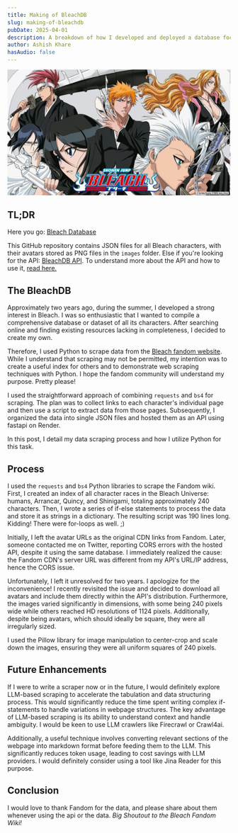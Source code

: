 ```yaml
---
title: Making of BleachDB
slug: making-of-bleachdb
pubDate: 2025-04-01
description: A breakdown of how I developed and deployed a database focused on the anime Bleach, from data scraping to hosting.
author: Ashish Khare
hasAudio: false
---
```


![banner](./assets/making-of-bleachdb/banner.webp)

## TL;DR

Here you go: [Bleach Database](https://github.com/ashishk1331/bleach-database)

This GitHub repository contains JSON files for all Bleach characters, with their avatars stored as PNG files in the `images` folder. Else if you're looking for the API: [BleachDB API](https://bleach-api-8v2r.onrender.com/). To understand more about the API and how to use it, [read here.](https://github.com/ashishk1331/bleach-api#README)

## The BleachDB

Approximately two years ago, during the summer, I developed a strong interest in Bleach. I was so enthusiastic that I wanted to compile a comprehensive database or dataset of all its characters. After searching online and finding existing resources lacking in completeness, I decided to create my own.

Therefore, I used Python to scrape data from the [Bleach fandom website](https://bleach.fandom.com/wiki/Bleach_Wiki). While I understand that scraping may not be permitted, my intention was to create a useful index for others and to demonstrate web scraping techniques with Python. I hope the fandom community will understand my purpose. Pretty please!

I used the straightforward approach of combining `requests` and `bs4` for scraping. The plan was to collect links to each character's individual page and then use a script to extract data from those pages. Subsequently, I organized the data into single JSON files and hosted them as an API using fastapi on Render.

In this post, I detail my data scraping process and how I utilize Python for this task.

## Process

I used the `requests` and `bs4` Python libraries to scrape the Fandom wiki. First, I created an index of all character races in the Bleach Universe: humans, Arrancar, Quincy, and Shinigami, totaling approximately 240 characters. Then, I wrote a series of if-else statements to process the data and store it as strings in a dictionary. The resulting script was 190 lines long. Kidding! There were for-loops as well. ;)

Initially, I left the avatar URLs as the original CDN links from Fandom. Later, someone contacted me on Twitter, reporting CORS errors with the hosted API, despite it using the same database. I immediately realized the cause: the Fandom CDN's server URL was different from my API's URL/IP address, hence the CORS issue.

Unfortunately, I left it unresolved for two years. I apologize for the inconvenience! I recently revisited the issue and decided to download all avatars and include them directly within the API's distribution. Furthermore, the images varied significantly in dimensions, with some being 240 pixels wide while others reached HD resolutions of 1124 pixels. Additionally, despite being avatars, which should ideally be square, they were all irregularly sized.

I used the Pillow library for image manipulation to center-crop and scale down the images, ensuring they were all uniform squares of 240 pixels.

## Future Enhancements

If I were to write a scraper now or in the future, I would definitely explore LLM-based scraping to accelerate the tabulation and data structuring process. This would significantly reduce the time spent writing complex if-statements to handle variations in webpage structures. The key advantage of LLM-based scraping is its ability to understand context and handle ambiguity. I would be keen to use LLM crawlers like Firecrawl or Crawl4ai.

Additionally, a useful technique involves converting relevant sections of the webpage into markdown format before feeding them to the LLM. This significantly reduces token usage, leading to cost savings with LLM providers. I would definitely consider using a tool like Jina Reader for this purpose.

## Conclusion

I would love to thank Fandom for the data, and please share about them whenever using the api or the data. _Big Shoutout to the Bleach Fandom Wiki!_

